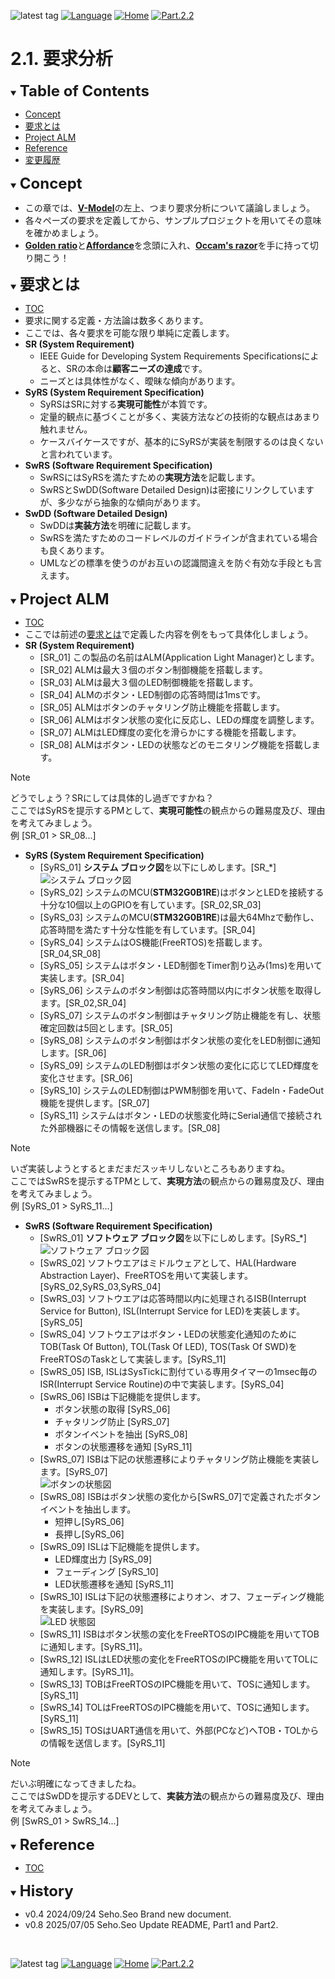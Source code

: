 ![latest tag](https://img.shields.io/github/v/tag/gtuja/CSC_MS.svg?color=brightgreen)
[![Language](https://img.shields.io/badge/%E8%A8%80%E8%AA%9E-English-brightgreen)](https://github.com/gtuja/CSC_MS/blob/main/Part2/2.RequirementAnalysis_en.md)
[![Home](https://img.shields.io/badge/Home-Readme-brightgreen)](https://github.com/gtuja/CSC_MS/blob/main/README.md)
[![Part.2.2](https://img.shields.io/badge/Next-Part.2.2-brightgreen)](https://github.com/gtuja/CSC_MS/blob/main/Part2/2.SoftwareDesign.md)

# 2.1. 要求分析

<div id="toc"></div>
<details open>
<summary><font size="5"><b>Table of Contents</b></font></summary>

- [Concept](#Concept)
- [要求とは](#what_is_requirements)
- [Project ALM](#project_alm)
- [Reference](#Reference)
- [変更履歴](#history)

</details>

<div id="Concept"></div>
<details open>
<summary><font size="5"><b>Concept</b></font></summary>

- この章では、[**V-Model**](https://kruschecompany.com/wp-content/uploads/2021/09/V-model-for-software-development-infographic-diagram.png)の左上、つまり要求分析について議論しましょう。
- 各々ペーズの要求を定義してから、サンプルプロジェクトを用いてその意味を確かめましょう。
- [**Golden ratio**](https://en.m.wikipedia.org/wiki/Golden_ratio)と[**Affordance**](https://en.m.wikipedia.org/wiki/Affordance)を念頭に入れ、[**Occam's razor**](https://en.m.wikipedia.org/wiki/Occam%27s_razor)を手に持って切り開こう！
</details>

<div id="what_is_requirements"></div>
<details open>
<summary><font size="5"><b>要求とは</b></font></summary>

- [TOC](#toc)
- 要求に関する定義・方法論は数多くあります。
- ここでは、各々要求を可能な限り単純に定義します。
- **SR (System Requirement)**
  - IEEE Guide for Developing System Requirements Specificationsによると、SRの本命は**顧客ニーズの達成**です。
  - ニーズとは具体性がなく、曖昧な傾向があります。
- **SyRS (System Requirement Specification)**
  - SyRSはSRに対する**実現可能性**が本質です。
  - 定量的観点に基づくことが多く、実装方法などの技術的な観点はあまり触れません。
  - ケースバイケースですが、基本的にSyRSが実装を制限するのは良くないと言われています。
- **SwRS (Software Requirement Specification)**
  - SwRSにはSyRSを満たすための**実現方法**を記載します。
  - SwRSとSwDD(Software Detailed Design)は密接にリンクしていますが、多少ながら抽象的な傾向があります。
- **SwDD (Software Detailed Design)**
  - SwDDは**実装方法**を明確に記載します。
  - SwRSを満たすためのコードレベルのガイドラインが含まれている場合も良くあります。
  - UMLなどの標準を使うのがお互いの認識間違えを防ぐ有効な手段とも言えます。
</details>

<div id="project_alm"></div>
<details open>
<summary><font size="5"><b>Project ALM</b></font></summary>

- [TOC](#toc)
- ここでは前述の[要求とは](#what_is_requirements)で定義した内容を例をもって具体化しましょう。
- **SR (System Requirement)**
  - [SR_01] この製品の名前はALM(Application Light Manager)とします。
  - [SR_02] ALMは最大３個のボタン制御機能を搭載します。
  - [SR_03] ALMは最大３個のLED制御機能を搭載します。
  - [SR_04] ALMのボタン・LED制御の応答時間は1msです。
  - [SR_05] ALMはボタンのチャタリング防止機能を搭載します。
  - [SR_06] ALMはボタン状態の変化に反応し、LEDの輝度を調整します。
  - [SR_07] ALMはLED輝度の変化を滑らかにする機能を搭載します。
  - [SR_08] ALMはボタン・LEDの状態などのモニタリング機能を搭載します。
> [!NOTE]
> どうでしょう？SRにしては具体的し過ぎですかね？<br>
> ここではSyRSを提示するPMとして、**実現可能性**の観点からの難易度及び、理由を考えてみましょう。<br>
> 例 [SR_01 > SR_08...]

- **SyRS (System Requirement Specification)**
  - [SyRS_01] **システム ブロック図**を以下にしめします。[SR_*]<br>
![システム ブロック図](https://github.com/gtuja/CSC_MS/blob/main/Resources/Part2/Part2_ALM_SystemBlockDiagram.drawio.png)<br>
  - [SyRS_02] システムのMCU(**STM32G0B1RE**)はボタンとLEDを接続する十分な10個以上のGPIOを有しています。[SR_02,SR_03]
  - [SyRS_03] システムのMCU(**STM32G0B1RE**)は最大64Mhzで動作し、応答時間を満たす十分な性能を有しています。[SR_04]
  - [SyRS_04] システムはOS機能(FreeRTOS)を搭載します。[SR_04,SR_08]
  - [SyRS_05] システムはボタン・LED制御をTimer割り込み(1ms)を用いて実装します。[SR_04]
  - [SyRS_06] システムのボタン制御は応答時間以内にボタン状態を取得します。[SR_02,SR_04]
  - [SyRS_07] システムのボタン制御はチャタリング防止機能を有し、状態確定回数は5回とします。[SR_05]
  - [SyRS_08] システムのボタン制御はボタン状態の変化をLED制御に通知します。[SR_06]
  - [SyRS_09] システムのLED制御はボタン状態の変化に応じてLED輝度を変化させます。[SR_06]
  - [SyRS_10] システムのLED制御はPWM制御を用いて、FadeIn・FadeOut機能を提供します。[SR_07]
  - [SyRS_11] システムはボタン・LEDの状態変化時にSerial通信で接続された外部機器にその情報を送信します。[SR_08]
> [!NOTE]
> いざ実装しようとするとまだまだスッキリしないところもありますね。<br>
> ここではSwRSを提示するTPMとして、**実現方法**の観点からの難易度及び、理由を考えてみましょう。<br>
> 例 [SyRS_01 > SyRS_11...]

- **SwRS (Software Requirement Specification)**
  - [SwRS_01] **ソフトウェア ブロック図**を以下にしめします。[SyRS_*]<br>
![ソフトウェア ブロック図](https://github.com/gtuja/CSC_MS/blob/main/Resources/Part2/Part2_ALM_SoftwareBlockDiagram.drawio.png)<br>
  - [SwRS_02] ソフトウエアはミドルウェアとして、HAL(Hardware Abstraction Layer)、FreeRTOSを用いて実装します。[SyRS_02,SyRS_03,SyRS_04]
  - [SwRS_03] ソフトウエアは応答時間以内に処理されるISB(Interrupt Service for Button), ISL(Interrupt Service for LED)を実装します。[SyRS_05]
  - [SwRS_04] ソフトウエアはボタン・LEDの状態変化通知のためにTOB(Task Of Button), TOL(Task Of LED), TOS(Task Of SWD)をFreeRTOSのTaskとして実装します。[SyRS_11]
  - [SwRS_05] ISB, ISLはSysTickに割付ている専用タイマーの1msec毎のISR(Interrupt Service Routine)の中で実装します。[SyRS_04]
  - [SwRS_06] ISBは下記機能を提供します。
    - ボタン状態の取得 [SyRS_06]
    - チャタリング防止 [SyRS_07]
    - ボタンイベントを抽出 [SyRS_08]
    - ボタンの状態遷移を通知 [SyRS_11]
  - [SwRS_07] ISBは下記の状態遷移によりチャタリング防止機能を実装します。[SyRS_07]<br>
![ボタンの状態図](https://github.com/gtuja/CSC_MS/blob/main/Resources/Part2/Part2_ALM_StateDiagram_Button.drawio.png)<br>
  - [SwRS_08] ISBはボタン状態の変化から[SwRS_07]で定義されたボタンイベントを抽出します。
    - 短押し[SyRS_06]<br>
    - 長押し[SyRS_06]<br>
  - [SwRS_09] ISLは下記機能を提供します。
    - LED輝度出力 [SyRS_09]
    - フェーディング [SyRS_10]
    - LED状態遷移を通知 [SyRS_11]
  - [SwRS_10] ISLは下記の状態遷移によりオン、オフ、フェーディング機能を実装します。[SyRS_09]<br>
![LED 状態図](https://github.com/gtuja/CSC_MS/blob/main/Resources/Part2/Part2_ALM_StateDiagram_LED.drawio.png)<br>
  - [SwRS_11] ISBはボタン状態の変化をFreeRTOSのIPC機能を用いてTOBに通知します。[SyRS_11]。
  - [SwRS_12] ISLはLED状態の変化をFreeRTOSのIPC機能を用いてTOLに通知します。[SyRS_11]。
  - [SwRS_13] TOBはFreeRTOSのIPC機能を用いて、TOSに通知します。[SyRS_11]
  - [SwRS_14] TOLはFreeRTOSのIPC機能を用いて、TOSに通知します。[SyRS_11]
  - [SwRS_15] TOSはUART通信を用いて、外部(PCなど)へTOB・TOLからの情報を送信します。[SyRS_11]
> [!NOTE]
> だいぶ明確になってきましたね。<br>
> ここではSwDDを提示するDEVとして、**実装方法**の観点からの難易度及び、理由を考えてみましょう。<br>
> 例 [SwRS_01 > SwRS_14...]

</details>
<div id="Reference"></div>
<details open>
<summary><font size="5"><b>Reference</b></font></summary>

- [TOC](#toc)

</details>

<div id="history"></div>
<details open>
<summary><font size="5"><b>History</b></font></summary> 

- v0.4 2024/09/24 Seho.Seo Brand new document.
- v0.8 2025/07/05 Seho.Seo Update README, Part1 and Part2.
</details>
<br>

![latest tag](https://img.shields.io/github/v/tag/gtuja/CSC_MS.svg?color=brightgreen)
[![Language](https://img.shields.io/badge/%E8%A8%80%E8%AA%9E-English-brightgreen)](https://github.com/gtuja/CSC_MS/blob/main/Part2/2.RequirementAnalysis_en.md)
[![Home](https://img.shields.io/badge/Home-Readme-brightgreen)](https://github.com/gtuja/CSC_MS/blob/main/README.md)
[![Part.2.2](https://img.shields.io/badge/Next-Part.2.2-brightgreen)](https://github.com/gtuja/CSC_MS/blob/main/Part2/2.SoftwareDesign.md)